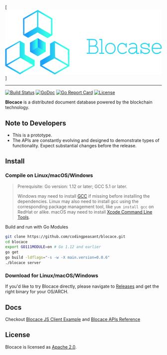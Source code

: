 [![Bloace](./assets/blocace-full.png)]

<hr/>

[![Build Status](https://travis-ci.com/codingpeasant/blocace.svg?branch=master)](https://travis-ci.com/codingpeasant/blocace) [![GoDoc](https://godoc.org/github.com/codingpeasant/blocace?status.svg)](https://godoc.org/github.com/codingpeasant/blocace) [![Go Report Card](https://goreportcard.com/badge/github.com/codingpeasant/blocace)](https://goreportcard.com/report/github.com/codingpeasant/blocace) [![License](https://img.shields.io/badge/License-Apache%202.0-blue.svg)](https://opensource.org/licenses/Apache-2.0)

__Blocace__ is a distributed document database powered by the blockchain technology.

## Note to Developers
* This is a prototype.
* The APIs are constantly evolving and designed to demonstrate types of functionality. Expect substantial changes before the release.

## Install

### Compile on Linux/macOS/Windows
> Prerequisite: Go version: 1.12 or later; GCC 5.1 or later.
> 
> Windows may need to install [GCC](http://tdm-gcc.tdragon.net/download) if missing before installing the dependencies. Linux may also need to install gcc using the corresponding package management tool, like `yum install gcc` on RedHat or alike. macOS may need to install [Xcode Command Line Tools](https://www.ics.uci.edu/~pattis/common/handouts/macmingweclipse/allexperimental/macxcodecommandlinetools.html).

Build and run with Go Modules
```bash
git clone https://github.com/codingpeasant/blocace.git
cd blocace
export GO111MODULE=on # Go 1.12 and earlier
go get
go build -ldflags="-s -w -X main.version=0.0.6"
./blocace server
```

### Download for Linux/macOS/Windows
If you'd like to try Blocace directly, please navigate to [Releases](https://github.com/codingpeasant/blocace/releases) and get the right binary for your OS/ARCH.

## Docs
Checkout [Blocace JS Client Example](https://github.com/codingpeasant/blocace-js/blob/master/example.js) and [Blocace APIs Reference](https://github.com/codingpeasant/blocace-js/blob/master/README.md)

## License
Blocace is licensed as [Apache 2.0](https://github.com/codingpeasant/blocace/blob/master/LICENSE).
